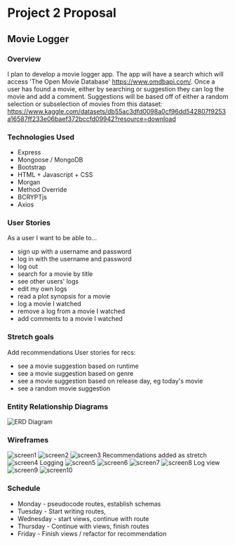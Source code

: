 # Project 2 Proposal
## Movie Logger

### Overview 
I plan to develop a movie logger app. The app will have a search which will access 'The Open Movie Database' https://www.omdbapi.com/.
Once a user has found a movie, either by searching or suggestion they can log the movie and add a comment. Suggestions will be based off of either a random selection or subselection of movies from this dataset: https://www.kaggle.com/datasets/db55ac3dfd0098a0cf96dd542807f9253a16587ff233e06baef372bccfd09942?resource=download


### Technologies Used
* Express
* Mongoose / MongoDB
* Bootstrap
* HTML + Javascript + CSS
* Morgan
* Method Override
* BCRYPTjs
* Axios


### User Stories
As a user I want to be able to...
* sign up with a username and password
* log in with the username and password
* log out
* search for a movie by title
* see other users' logs
* edit my own logs
* read a plot synopsis for a movie
* log a movie I watched
* remove a log from a movie I watched
* add comments to a movie I watched

### Stretch goals
Add recommendations
User stories for recs:
* see a movie suggestion based on runtime
* see a movie suggestion based on genre
* see a movie suggestion based on release day, eg today's movie
* see a random movie suggestion

### Entity Relationship Diagrams
![ERD Diagram](Movie%20logger%20ERD.drawio.png "erd diagram")

### Wireframes
![screen1](/movie%20logger/movie%20logger.001.jpeg "screen1")
![screen2](/movie%20logger/movie%20logger.002.jpeg "screen2")
![screen3](/movie%20logger/movie%20logger.003.jpeg "screen3")
Recommendations added as stretch
![screen4](/movie%20logger/movie%20logger.004.jpeg "screen4")
Logging
![screen5](/movie%20logger/movie%20logger.005.jpeg "screen5")
![screen6](/movie%20logger/movie%20logger.006.jpeg "screen6")
![screen7](/movie%20logger/movie%20logger.007.jpeg "screen7")
![screen8](/movie%20logger/movie%20logger.008.jpeg "screen8")
Log view
![screen9](/movie%20logger/movie%20logger.009.jpeg "screen9")
![screen10](/movie%20logger/movie%20logger.010.jpeg "screen10")

### Schedule
* Monday - pseudocode routes, establish schemas
* Tuesday - Start writing routes, 
* Wednesday - start views, continue with route
* Thursday - Continue with views, finish routes
* Friday - Finish views / refactor for recommendation